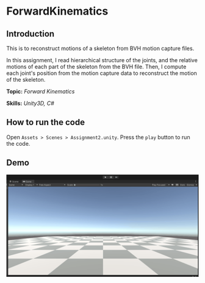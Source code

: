 # ForwardKinematics

## Introduction

This is to reconstruct motions of a skeleton from BVH motion capture files.

In this assignment, I read hierarchical structure of the joints, and the relative motions of each part of the skeleton from the BVH file. Then, I compute each joint's position from the motion capture data to reconstruct the motion of the skeleton.

**Topic:** _Forward Kinematics_ 

**Skills:** _Unity3D, C#_

## How to run the code

Open `Assets > Scenes > Assignment2.unity`. Press the `play` button to run the code.

## Demo

![](/Demo/766A2.gif)
